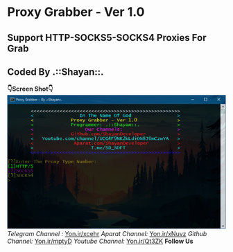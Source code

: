 # Proxy Grabber - Ver 1.0
## Support HTTP-SOCKS5-SOCKS4 Proxies For Grab
## Coded By .::Shayan::.
<b>:point_down:Screen Shot:point_down:</b>
<img src="https://github.com/ShayanDeveloper/Proxy-Grabber/blob/master/src/ScreenShot.png?raw=true">
<i>Telegram Channel : </i><a href="https://Yon.ir/xcehr">Yon.ir/xcehr</a>
<i>Aparat Channel: </i> <a href="https://Yon.ir/xNuvz">Yon.ir/xNuvz</a>
<i>Github Channel: </i><a href="https://Yon.ir/mptyD">Yon.ir/mptyD</a>
<i>Youtube Channel: </i><a href="https://Yon.ir/Qt3ZK">Yon.ir/Qt3ZK</a>
<b>Follow Us</b>
